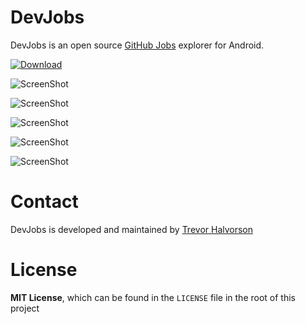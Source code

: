 # DevJobs

DevJobs is an open source [GitHub Jobs](https://jobs.github.com/) explorer for Android.

[![Download](http://developer.android.com/images/brand/en_generic_rgb_wo_60.png)](https://play.google.com/store/apps/details?id=com.trevorhalvorson.devjobs)

![ScreenShot](/screenshots/screenshot1.png)

![ScreenShot](/screenshots/screenshot2.png)

![ScreenShot](/screenshots/screenshot3.png)

![ScreenShot](/screenshots/screenshot4.png)

![ScreenShot](/screenshots/screenshot5.png)

# Contact

DevJobs is developed and maintained by [Trevor Halvorson](https://twitter.com/TrevHalvorson)

# License

**MIT License**, which can be found in the `LICENSE` file in the root of this project